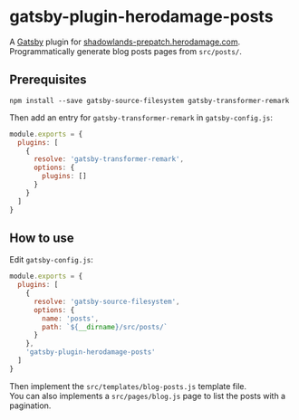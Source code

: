 # gatsby-plugin-herodamage-posts

A [Gatsby](https://github.com/gatsbyjs/gatsby) plugin for [shadowlands-prepatch.herodamage.com](https://github.com/herotc/shadowlands-prepatch.herodamage.com).
Programmatically generate blog posts pages from `src/posts/`.

## Prerequisites

```
npm install --save gatsby-source-filesystem gatsby-transformer-remark
```

Then add an entry for `gatsby-transformer-remark` in `gatsby-config.js`:
```javascript
module.exports = {
  plugins: [
    {
      resolve: 'gatsby-transformer-remark',
      options: {
        plugins: []
      }
    }
  ]
}
```

## How to use

Edit `gatsby-config.js`:
```javascript
module.exports = {
  plugins: [
    {
      resolve: 'gatsby-source-filesystem',
      options: {
        name: 'posts',
        path: `${__dirname}/src/posts/`
      }
    },
    'gatsby-plugin-herodamage-posts'
  ]
}
```

Then implement the `src/templates/blog-posts.js` template file.  
You can also implements a `src/pages/blog.js` page to list the posts with a pagination.
